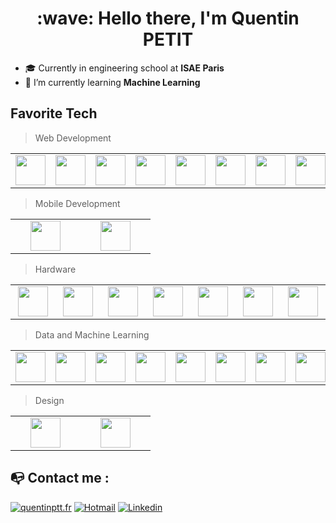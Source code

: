 <h1 align="center">:wave: Hello there, I'm Quentin PETIT</h1>

- 🎓 Currently in engineering school at **ISAE Paris**
- 🌱 I’m currently learning **Machine Learning**

## Favorite Tech

> Web Development

<table>
  <tr>
    <td align="center" width="96px"> 
      <img width="48px" src="https://cdn.jsdelivr.net/gh/devicons/devicon/icons/html5/html5-original.svg">
    </td>
    <td align="center" width="96px"> 
      <img width="48px" src="https://cdn.jsdelivr.net/gh/devicons/devicon/icons/css3/css3-original.svg">
    </td>
    <td align="center" width="96px"> 
      <img width="48px" src="https://cdn.jsdelivr.net/gh/devicons/devicon/icons/javascript/javascript-original.svg">
    </td>
    <td align="center" width="96px"> 
      <img width="48px" src="https://cdn.jsdelivr.net/gh/devicons/devicon/icons/react/react-original.svg">
    </td>
    <td align="center" width="96px"> 
      <img width="48px" src="https://cdn.jsdelivr.net/gh/devicons/devicon/icons/express/express-original.svg">
    </td>
    <td align="center" width="96px"> 
      <img width="48px" src="https://cdn.jsdelivr.net/gh/devicons/devicon/icons/graphql/graphql-plain.svg">
    </td>
    <td align="center" width="96px"> 
      <img width="48px" src="https://cdn.jsdelivr.net/gh/devicons/devicon/icons/mongodb/mongodb-original.svg">
    </td>
    <td align="center" width="96px"> 
      <img width="48px" src="https://cdn.jsdelivr.net/gh/devicons/devicon/icons/mysql/mysql-original.svg">
    </td>
    <td align="center" width="96px"> 
      <img width="48px" src="https://cdn.jsdelivr.net/gh/devicons/devicon/icons/nextjs/nextjs-original.svg">
    </td>
    <td align="center" width="96px"> 
      <img width="48px" src="https://cdn.jsdelivr.net/gh/devicons/devicon/icons/nodejs/nodejs-original.svg">
    </td>
    <td align="center" width="96px"> 
      <img width="48px" src="https://cdn.jsdelivr.net/gh/devicons/devicon/icons/typescript/typescript-original.svg">
    </td>
    <td align="center" width="96px"> 
      <img width="48px" src="https://cdn.jsdelivr.net/gh/devicons/devicon/icons/tailwindcss/tailwindcss-plain.svg">
    </td>
  </tr>
</table>

> Mobile Development

<table>
  <tr>
    <td align="center" width="96px"> 
      <img width="48px" src="https://cdn.jsdelivr.net/gh/devicons/devicon/icons/flutter/flutter-original.svg">
    </td>
    <td align="center" width="96px"> 
      <img width="48px" src="https://cdn.jsdelivr.net/gh/devicons/devicon/icons/dart/dart-original.svg">
    </td>
  </tr>
</table>

> Hardware
<table>
  <tr>
    <td align="center" width="96px"> 
      <img width="48px" src="https://cdn.jsdelivr.net/gh/devicons/devicon/icons/arduino/arduino-original.svg">
    </td>
    <td align="center" width="96px"> 
      <img width="48px" src="https://cdn.jsdelivr.net/gh/devicons/devicon/icons/c/c-original.svg">
    </td>
    <td align="center" width="96px"> 
      <img width="48px" src="https://cdn.jsdelivr.net/gh/devicons/devicon/icons/cplusplus/cplusplus-original.svg">
    </td>
    <td align="center" width="96px"> 
      <img width="48px" src="https://cdn.jsdelivr.net/gh/devicons/devicon/icons/java/java-original.svg">
    </td>
    <td align="center" width="96px"> 
      <img width="48px" src="https://cdn.jsdelivr.net/gh/devicons/devicon/icons/linux/linux-original.svg">
    </td>
    <td align="center" width="96px"> 
      <img width="48px" src="https://cdn.jsdelivr.net/gh/devicons/devicon/icons/ocaml/ocaml-original.svg">
    </td>
    <td align="center" width="96px"> 
      <img width="48px" src="https://cdn.jsdelivr.net/gh/devicons/devicon/icons/raspberrypi/raspberrypi-original.svg">
    </td>
  </tr>
</table>

> Data and Machine Learning
<table>
  <tr>
    <td align="center" width="96px"> 
      <img width="48px" src="https://cdn.jsdelivr.net/gh/devicons/devicon/icons/html5/html5-original.svg">
    </td>
    <td align="center" width="96px"> 
      <img width="48px" src="https://cdn.jsdelivr.net/gh/devicons/devicon/icons/css3/css3-original.svg">
    </td>
    <td align="center" width="96px"> 
      <img width="48px" src="https://cdn.jsdelivr.net/gh/devicons/devicon/icons/matlab/matlab-original.svg">
    </td>
    <td align="center" width="96px"> 
      <img width="48px" src="https://cdn.jsdelivr.net/gh/devicons/devicon/icons/python/python-original.svg">
    </td>
    <td align="center" width="96px"> 
      <img width="48px" src="https://cdn.jsdelivr.net/gh/devicons/devicon/icons/pandas/pandas-original.svg">
    </td>
    <td align="center" width="96px"> 
      <img width="48px" src="https://cdn.jsdelivr.net/gh/devicons/devicon/icons/tensorflow/tensorflow-original.svg">
    </td>
    <td align="center" width="96px"> 
      <img width="48px" src="https://img.stackshare.io/service/5601/keras.png">
    </td>
    <td align="center" width="96px"> 
      <img width="48px" src="https://upload.wikimedia.org/wikipedia/commons/thumb/0/05/Scikit_learn_logo_small.svg/2560px-Scikit_learn_logo_small.svg.png">
    </td>
  </tr>
</table>

> Design
<table>
  <tr>
    <td align="center" width="96px"> 
      <img width="48px" src="https://cdn.jsdelivr.net/gh/devicons/devicon/icons/photoshop/photoshop-plain.svg">
    </td>
    <td align="center" width="96px"> 
      <img width="48px" src="https://cdn.jsdelivr.net/gh/devicons/devicon/icons/figma/figma-original.svg">
    </td>
  </tr>
</table>

## 📭 Contact me :
[![quentinptt.fr](https://img.shields.io/badge/-QUENTINPTT-000000?style=for-the-badge&logo=react&logoColor=white)](https://quentinptt.github.io)
[![Hotmail](https://img.shields.io/badge/-OUTLOOK-0072C6?style=for-the-badge&logo=microsoft&logoColor=white)](mailto:quentin.abo@hotmail.com)
[![Linkedin](https://img.shields.io/badge/-LINKEDIN-0072C6?style=for-the-badge&logo=linkedin&logoColor=white)](https://www.linkedin.com/in/quentinptt/)
<br><br>
